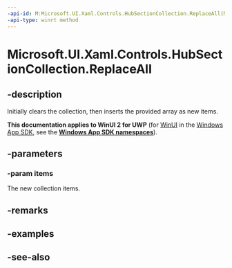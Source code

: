 ```yaml
---
-api-id: M:Microsoft.UI.Xaml.Controls.HubSectionCollection.ReplaceAll(Microsoft.UI.Xaml.Controls.HubSection[])
-api-type: winrt method
---
```


<!-- Method syntax
public void ReplaceAll(Windows.UI.Xaml.Controls.HubSection[] items)
-->

# Microsoft.UI.Xaml.Controls.HubSectionCollection.ReplaceAll

## -description
Initially clears the collection, then inserts the provided array as new items.

**This documentation applies to WinUI 2 for UWP** (for [WinUI](/windows/apps/winui/winui3/) in the [Windows App SDK](/windows/apps/windows-app-sdk/), see the **[Windows App SDK namespaces](/windows/windows-app-sdk/api/winrt/)**).

## -parameters
### -param items
The new collection items.

## -remarks

## -examples

## -see-also
